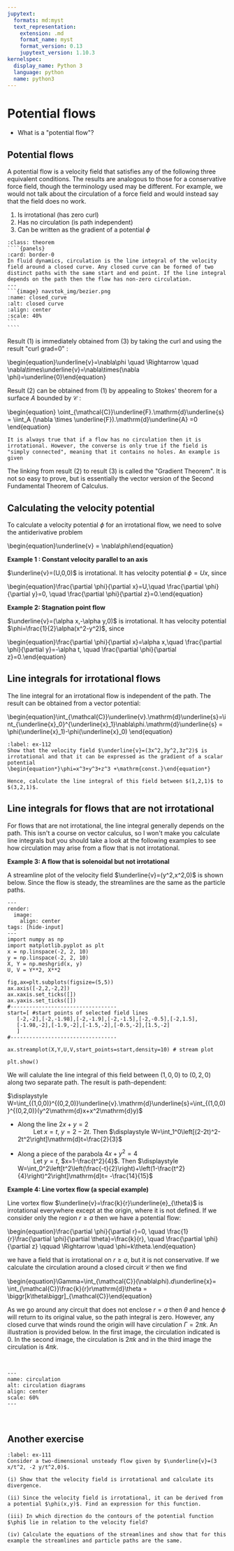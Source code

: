 ```yaml
---
jupytext:
  formats: md:myst
  text_representation:
    extension: .md
    format_name: myst
    format_version: 0.13
    jupytext_version: 1.10.3
kernelspec:
  display_name: Python 3
  language: python
  name: python3
---
```


# Potential flows

* What is a "potential flow"?

## Potential flows

A potential flow is a velocity field that satisfies any of the following three equivalent conditions. The results are analogous to those for a conservative force field, though the terminology used may be different. For example, we would not talk about the circulation of a force field and would instead say that the field does no work.

1. Is irrotational (has zero curl)
2. Has no circulation (is path independent)
3. Can be written as the gradient of a potential $\phi$

`````{admonition} Circulation
:class: theorem
````{panels}
:card: border-0
In fluid dynamics, circulation is the line integral of the velocity field around a closed curve. Any closed curve can be formed of two distinct paths with the same start and end point. If the line integral depends on the path then the flow has non-zero circulation.
---
```{image} navstok_img/bezier.png
:name: closed_curve
:alt: closed curve
:align: center
:scale: 40%
```
````
`````

Result (1) is immediately obtained from (3) by taking the curl and using the result "curl grad=0" :

\begin{equation}\underline{v}=\nabla\phi \quad \Rightarrow \quad \nabla\times\underline{v}=\nabla\times(\nabla \phi)=\underline{0}\end{equation}

Result (2) can be obtained from (1) by appealing to Stokes' theorem for a surface $A$ bounded by $\mathcal{C}$ :

\begin{equation}
\oint_{\mathcal{C}}\underline{F}.\mathrm{d}\underline{s} = \iint_A (\nabla \times \underline{F}).\mathrm{d}\underline{A} =0
\end{equation}

```{warning}
It is always true that if a flow has no circulation then it is irrotational. However, the converse is only true if the field is "simply connected", meaning that it contains no holes. An example is given
```

The linking from result (2) to result (3) is called the "Gradient Theorem". It is not so easy to prove, but is essentially the vector version of the Second Fundamental Theorem of Calculus.

## Calculating the velocity potential

To calculate a velocity potential $\phi$ for an irrotational flow, we need to solve the antiderivative problem

\begin{equation}\underline{v} = \nabla\phi\end{equation}  

**Example 1 : Constant velocity parallel to an axis**

$\underline{v}=(U,0,0)$ is irrotational. It has velocity potential $\phi=Ux$, since

\begin{equation}\frac{\partial \phi}{\partial x}=U,\quad \frac{\partial \phi}{\partial y}=0, \quad \frac{\partial \phi}{\partial z}=0.\end{equation}

**Example 2: Stagnation point flow**

$\underline{v}=(\alpha x,-\alpha y,0)$ is irrotational. It has velocity potential $\phi=\frac{1}{2}\alpha(x^2-y^2)$, since

\begin{equation}\frac{\partial \phi}{\partial x}=\alpha x,\quad \frac{\partial \phi}{\partial y}=-\alpha t, \quad \frac{\partial \phi}{\partial z}=0.\end{equation}

## Line integrals for irrotational flows

The line integral for an irrotational flow is independent of the path. The result can be obtained from a vector potential:

\begin{equation}\int_{\mathcal{C}}\underline{v}.\mathrm{d}\underline{s}=\int_{\underline{x}_0}^{\underline{x}_1}\nabla\phi.\mathrm{d}\underline{s} = \phi(\underline{x}_1)-\phi(\underline{x}_0) \end{equation}

```{exercise}
:label: ex-112
Show that the velocity field $\underline{v}=(3x^2,3y^2,3z^2)$ is irrotational and that it can be expressed as the gradient of a scalar potential
\begin{equation*}\phi=x^3+y^3+z^3 +\mathrm{const.}\end{equation*}

Hence, calculate the line integral of this field between $(1,2,1)$ to $(3,2,1)$.
```
<!--
Solution:

$\nabla\times\underline{v}=(0,0,0), \quad \Rightarrow\quad \underline{v}=\nabla\phi = \left(\frac{\partial \phi}{\partial x},\frac{\partial \phi}{\partial y},\frac{\partial \phi}{\partial z}\right)$

Equating components and integrating gives $\underline{v}=x^3+y^3+z^3 +\mathrm{const.}$

Hence, $\displaystyle \int_{(1,2,1)}^{(3,2,1)}\underline{v}.\mathrm{d}\underline{s} = \phi(3,2,1)-\phi(1,2,1)=26$ (independent of the path)
-->


## Line integrals for flows that are not irrotational
For flows that are not irrotational, the line integral generally depends on the path. This isn't a course on vector calculus, so I won't make you calculate line integrals but you should take a look at the following examples to see how circulation may arise from a flow that is not irrotational.


**Example 3: A flow that is solenoidal but not irrotational**

A streamline plot of the velocity field $\underline{v}=(y^2,x^2,0)$ is shown below. Since the flow is steady, the streamlines are the same as the particle paths.

 ```{code-cell}
 ---
 render:
   image:
     align: center
 tags: [hide-input]
 ---
 import numpy as np
 import matplotlib.pyplot as plt
 x = np.linspace(-2, 2, 10)
 y = np.linspace(-2, 2, 10)
 X, Y = np.meshgrid(x, y)
 U, V = Y**2, X**2

 fig,ax=plt.subplots(figsize=(5,5))
 ax.axis([-2,2,-2,2])
 ax.xaxis.set_ticks([])
 ax.yaxis.set_ticks([])
 #----------------------------------
 start=[ #start points of selected field lines
    [-2,-2],[-2,-1.98],[-2,-1.9],[-2,-1.5],[-2,-0.5],[-2,1.5],
    [-1.98,-2],[-1.9,-2],[-1.5,-2],[-0.5,-2],[1.5,-2]
    ]
 #----------------------------------

 ax.streamplot(X,Y,U,V,start_points=start,density=10) # stream plot

 plt.show()
 ```
 We will calulate the line integral of this field between $(1,0,0)$ to $(0,2,0)$ along two separate path. The result is path-dependent:

<!-- $\nabla.\underline{v}=0, \quad \nabla\times\underline{v}=(0,0,2x-2y)$ -->

 $\displaystyle W=\int_{(1,0,0)}^{(0,2,0)}\underline{v}.\mathrm{d}\underline{s}=\int_{(1,0,0)}^{(0,2,0)}(y^2\mathrm{d}x+x^2\mathrm{d}y)$

* Along the line $2x+y=2$  
$\qquad$ Let $x=t,$ $y=2-2t$. Then $\displaystyle W=\int_1^0\left[(2-2t)^2-2t^2\right]\mathrm{d}t=\frac{2}{3}$  

* Along a piece of the parabola $4x+y^2=4$   
$\qquad$ Let $y=t,$ $x=1-\frac{t^2}{4}$. Then $\displaystyle W=\int_0^2\left[t^2\left(\frac{-t}{2}\right)+\left(1-\frac{t^2}{4}\right)^2\right]\mathrm{d}t= -\frac{14}{15}$  


**Example 4: Line vortex flow (a special example)**

Line vortex flow $\underline{v}=\frac{k}{r}\underline{e}_{\theta}$ is irrotational everywhere except at the origin, where it is not defined.
If we consider only the region $r\geq a$ then we have a potential flow:

\begin{equation}\frac{\partial \phi}{\partial r}=0, \quad \frac{1}{r}\frac{\partial \phi}{\partial \theta}=\frac{k}{r}, \quad \frac{\partial \phi}{\partial z} \qquad \Rightarrow \quad \phi=k\theta.\end{equation}

we have a field that is irrotational on $r\geq a$, but it is not conservative. If we calculate the circulation around a closed circuit $\mathcal{C}$ then we find

\begin{equation}\Gamma=\int_{\mathcal{C}}(\nabla\phi).d\underline{x}= \int_{\mathcal{C}}\frac{k}{r}r\mathrm{d}\theta = \biggr[k\theta\biggr]_{\mathcal{C}}\end{equation}

As we go around any circuit that does not enclose $r=a$ then $\theta$ and hence $\phi$ will return to its original value, so the path integral is zero. However, any closed curve that winds round the origin will have circulation $\Gamma=2\pi k$. An illustration is provided below. In the first image, the circulation indicated is 0. In the second image, the circulation is $2\pi k$ and in the third image the circulation is $4\pi k$.


<br>

```{image} navstok_img/circulation.png
---
name: circulation
alt: circulation diagrams
align: center
scale: 60%
---
```
<br>


## Another exercise


```{exercise}
:label: ex-111
Consider a two-dimensional unsteady flow given by $\underline{v}=(3 x/t^2, -2 y/t^2,0)$.  

(i) Show that the velocity field is irrotational and calculate its divergence.

(ii) Since the velocity field is irrotational, it can be derived from a potential $\phi(x,y)$. Find an expression for this function.

(iii) In which direction do the contours of the potential function $\phi$ lie in relation to the velocity field?

(iv) Calculate the equations of the streamlines and show that for this example the streamlines and particle paths are the same.
```
